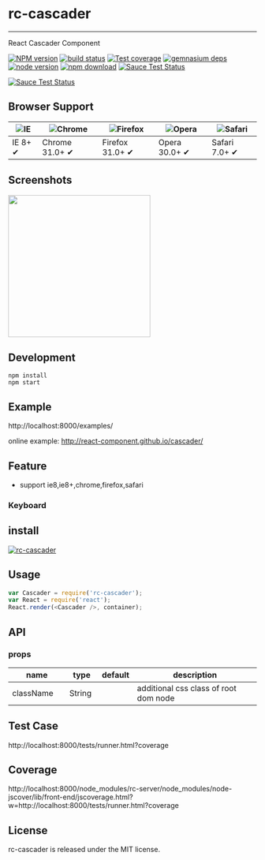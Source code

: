 # rc-cascader
---

React Cascader Component


[![NPM version][npm-image]][npm-url]
[![build status][travis-image]][travis-url]
[![Test coverage][coveralls-image]][coveralls-url]
[![gemnasium deps][gemnasium-image]][gemnasium-url]
[![node version][node-image]][node-url]
[![npm download][download-image]][download-url]
[![Sauce Test Status](https://saucelabs.com/buildstatus/rc-cascader)](https://saucelabs.com/u/rc-cascader)

[![Sauce Test Status](https://saucelabs.com/browser-matrix/rc-cascader.svg)](https://saucelabs.com/u/rc-cascader)

[npm-image]: http://img.shields.io/npm/v/rc-cascader.svg?style=flat-square
[npm-url]: http://npmjs.org/package/rc-cascader
[travis-image]: https://img.shields.io/travis/react-component/cascader.svg?style=flat-square
[travis-url]: https://travis-ci.org/react-component/cascader
[coveralls-image]: https://img.shields.io/coveralls/react-component/cascader.svg?style=flat-square
[coveralls-url]: https://coveralls.io/r/react-component/cascader?branch=master
[gemnasium-image]: http://img.shields.io/gemnasium/react-component/cascader.svg?style=flat-square
[gemnasium-url]: https://gemnasium.com/react-component/cascader
[node-image]: https://img.shields.io/badge/node.js-%3E=_0.10-green.svg?style=flat-square
[node-url]: http://nodejs.org/download/
[download-image]: https://img.shields.io/npm/dm/rc-cascader.svg?style=flat-square
[download-url]: https://npmjs.org/package/rc-cascader


## Browser Support

|![IE](https://raw.github.com/alrra/browser-logos/master/internet-explorer/internet-explorer_48x48.png) | ![Chrome](https://raw.github.com/alrra/browser-logos/master/chrome/chrome_48x48.png) | ![Firefox](https://raw.github.com/alrra/browser-logos/master/firefox/firefox_48x48.png) | ![Opera](https://raw.github.com/alrra/browser-logos/master/opera/opera_48x48.png) | ![Safari](https://raw.github.com/alrra/browser-logos/master/safari/safari_48x48.png)|
| --- | --- | --- | --- | --- |
| IE 8+ ✔ | Chrome 31.0+ ✔ | Firefox 31.0+ ✔ | Opera 30.0+ ✔ | Safari 7.0+ ✔ |

## Screenshots

<img src="" width="288"/>


## Development

```
npm install
npm start
```

## Example

http://localhost:8000/examples/


online example: http://react-component.github.io/cascader/


## Feature

* support ie8,ie8+,chrome,firefox,safari

### Keyboard


## install


[![rc-cascader](https://nodei.co/npm/rc-cascader.png)](https://npmjs.org/package/rc-cascader)


## Usage

```js
var Cascader = require('rc-cascader');
var React = require('react');
React.render(<Cascader />, container);
```

## API

### props

<table class="table table-bordered table-striped">
    <thead>
    <tr>
        <th style="width: 100px;">name</th>
        <th style="width: 50px;">type</th>
        <th style="width: 50px;">default</th>
        <th>description</th>
    </tr>
    </thead>
    <tbody>
        <tr>
          <td>className</td>
          <td>String</td>
          <td></td>
          <td>additional css class of root dom node</td>
        </tr>
    </tbody>
</table>


## Test Case

http://localhost:8000/tests/runner.html?coverage

## Coverage

http://localhost:8000/node_modules/rc-server/node_modules/node-jscover/lib/front-end/jscoverage.html?w=http://localhost:8000/tests/runner.html?coverage

## License

rc-cascader is released under the MIT license.

